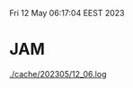 Fri 12 May 06:17:04 EEST 2023
# JAM
<a href='./cache/202305/12_06.log'>./cache/202305/12_06.log</a>
